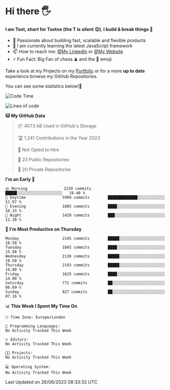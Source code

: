 # Hi there :raised_hand_with_fingers_splayed:
#### I am Tsot, short for Tsotne (the T is silent :wink:). I build & break things :space_invader:
- :telescope: Passionate about building fast, scalable and flexible products
- :seedling: I am currently learning the latest JavaScript framework 
- :mailbox: How to reach me: [@My LinkedIn](https://www.linkedin.com/in/tsotne-gvadzabia/) or [@My Website](https://tsotne.co.uk/contact)
- :zap: Fun Fact: Big Fan of chess ♟ and the 👾 emoji

Take a look at my Projects on my [Portfolio](https://tsotne.co.uk/) or for a more **up to date** experience browse my GitHub Repositories.

You can see some statistics below!:space_invader:
<!--START_SECTION:waka-->
![Code Time](http://img.shields.io/badge/Code%20Time-761%20hrs%202%20mins-blue)

![Lines of code](https://img.shields.io/badge/From%20Hello%20World%20I%27ve%20Written-6.1%20million%20lines%20of%20code-blue)

**🐱 My GitHub Data** 

> 📦 457.5 kB Used in GitHub's Storage 
 > 
> 🏆 1,241 Contributions in the Year 2023
 > 
> 🚫 Not Opted to Hire
 > 
> 📜 23 Public Repositories 
 > 
> 🔑 20 Private Repositories 
 > 
**I'm an Early 🐤** 

```text
🌞 Morning                2239 commits        █████░░░░░░░░░░░░░░░░░░░░   19.40 % 
🌆 Daytime                5999 commits        █████████████░░░░░░░░░░░░   51.97 % 
🌃 Evening                1885 commits        ████░░░░░░░░░░░░░░░░░░░░░   16.33 % 
🌙 Night                  1420 commits        ███░░░░░░░░░░░░░░░░░░░░░░   12.30 % 
```
📅 **I'm Most Productive on Thursday** 

```text
Monday                   2145 commits        █████░░░░░░░░░░░░░░░░░░░░   18.58 % 
Tuesday                  1845 commits        ████░░░░░░░░░░░░░░░░░░░░░   15.98 % 
Wednesday                2136 commits        █████░░░░░░░░░░░░░░░░░░░░   18.50 % 
Thursday                 2193 commits        █████░░░░░░░░░░░░░░░░░░░░   19.00 % 
Friday                   1625 commits        ████░░░░░░░░░░░░░░░░░░░░░   14.08 % 
Saturday                 772 commits         ██░░░░░░░░░░░░░░░░░░░░░░░   06.69 % 
Sunday                   827 commits         ██░░░░░░░░░░░░░░░░░░░░░░░   07.16 % 
```


📊 **This Week I Spent My Time On** 

```text
🕑︎ Time Zone: Europe/London

💬 Programming Languages: 
No Activity Tracked This Week

🔥 Editors: 
No Activity Tracked This Week

🐱‍💻 Projects: 
No Activity Tracked This Week

💻 Operating System: 
No Activity Tracked This Week
```


 Last Updated on 26/06/2023 08:33:32 UTC
<!--END_SECTION:waka-->
